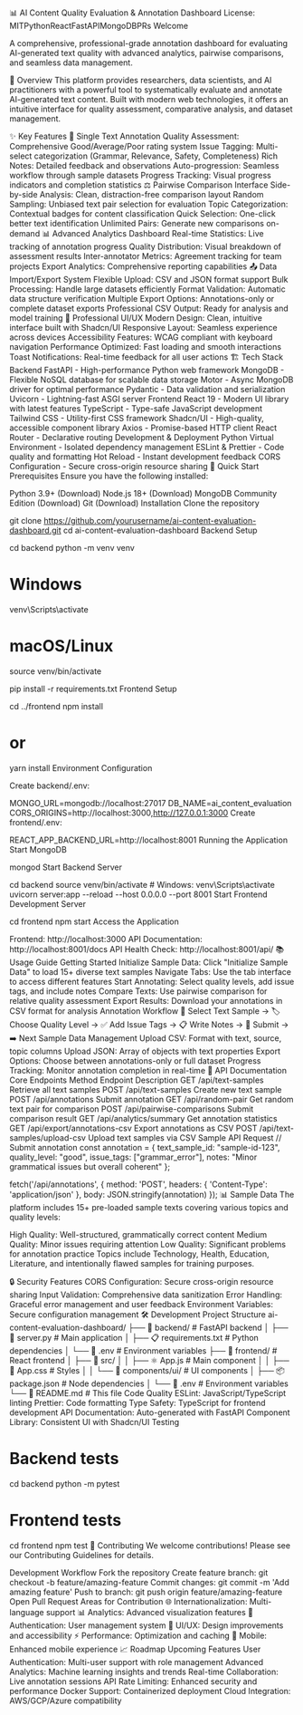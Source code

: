 📊 AI Content Quality Evaluation & Annotation Dashboard
License: MITPythonReactFastAPIMongoDBPRs Welcome

A comprehensive, professional-grade annotation dashboard for evaluating AI-generated text quality with advanced analytics, pairwise comparisons, and seamless data management.

🌟 Overview
This platform provides researchers, data scientists, and AI practitioners with a powerful tool to systematically evaluate and annotate AI-generated text content. Built with modern web technologies, it offers an intuitive interface for quality assessment, comparative analysis, and dataset management.

✨ Key Features
🎯 Single Text Annotation
Quality Assessment: Comprehensive Good/Average/Poor rating system
Issue Tagging: Multi-select categorization (Grammar, Relevance, Safety, Completeness)
Rich Notes: Detailed feedback and observations
Auto-progression: Seamless workflow through sample datasets
Progress Tracking: Visual progress indicators and completion statistics
⚖️ Pairwise Comparison Interface
Side-by-side Analysis: Clean, distraction-free comparison layout
Random Sampling: Unbiased text pair selection for evaluation
Topic Categorization: Contextual badges for content classification
Quick Selection: One-click better text identification
Unlimited Pairs: Generate new comparisons on-demand
📊 Advanced Analytics Dashboard
Real-time Statistics: Live tracking of annotation progress
Quality Distribution: Visual breakdown of assessment results
Inter-annotator Metrics: Agreement tracking for team projects
Export Analytics: Comprehensive reporting capabilities
📤 Data Import/Export System
Flexible Upload: CSV and JSON format support
Bulk Processing: Handle large datasets efficiently
Format Validation: Automatic data structure verification
Multiple Export Options: Annotations-only or complete dataset exports
Professional CSV Output: Ready for analysis and model training
🎨 Professional UI/UX
Modern Design: Clean, intuitive interface built with Shadcn/UI
Responsive Layout: Seamless experience across devices
Accessibility Features: WCAG compliant with keyboard navigation
Performance Optimized: Fast loading and smooth interactions
Toast Notifications: Real-time feedback for all user actions
🏗️ Tech Stack
Backend
FastAPI - High-performance Python web framework
MongoDB - Flexible NoSQL database for scalable data storage
Motor - Async MongoDB driver for optimal performance
Pydantic - Data validation and serialization
Uvicorn - Lightning-fast ASGI server
Frontend
React 19 - Modern UI library with latest features
TypeScript - Type-safe JavaScript development
Tailwind CSS - Utility-first CSS framework
Shadcn/UI - High-quality, accessible component library
Axios - Promise-based HTTP client
React Router - Declarative routing
Development & Deployment
Python Virtual Environment - Isolated dependency management
ESLint & Prettier - Code quality and formatting
Hot Reload - Instant development feedback
CORS Configuration - Secure cross-origin resource sharing
🚀 Quick Start
Prerequisites
Ensure you have the following installed:

Python 3.9+ (Download)
Node.js 18+ (Download)
MongoDB Community Edition (Download)
Git (Download)
Installation
Clone the repository

git clone https://github.com/yourusername/ai-content-evaluation-dashboard.git
cd ai-content-evaluation-dashboard
Backend Setup

cd backend
python -m venv venv

# Windows
venv\Scripts\activate

# macOS/Linux
source venv/bin/activate

pip install -r requirements.txt
Frontend Setup

cd ../frontend
npm install
# or
yarn install
Environment Configuration

Create backend/.env:

MONGO_URL=mongodb://localhost:27017
DB_NAME=ai_content_evaluation
CORS_ORIGINS=http://localhost:3000,http://127.0.0.1:3000
Create frontend/.env:

REACT_APP_BACKEND_URL=http://localhost:8001
Running the Application
Start MongoDB

mongod
Start Backend Server

cd backend
source venv/bin/activate  # Windows: venv\Scripts\activate
uvicorn server:app --reload --host 0.0.0.0 --port 8001
Start Frontend Development Server

cd frontend
npm start
Access the Application

Frontend: http://localhost:3000
API Documentation: http://localhost:8001/docs
API Health Check: http://localhost:8001/api/
📚 Usage Guide
Getting Started
Initialize Sample Data: Click "Initialize Sample Data" to load 15+ diverse text samples
Navigate Tabs: Use the tab interface to access different features
Start Annotating: Select quality levels, add issue tags, and include notes
Compare Texts: Use pairwise comparison for relative quality assessment
Export Results: Download your annotations in CSV format for analysis
Annotation Workflow
📝 Select Text Sample → 🏷️ Choose Quality Level → ✅ Add Issue Tags → 📋 Write Notes → 💾 Submit → ➡️ Next Sample
Data Management
Upload CSV: Format with text, source, topic columns
Upload JSON: Array of objects with text properties
Export Options: Choose between annotations-only or full dataset
Progress Tracking: Monitor annotation completion in real-time
🔧 API Documentation
Core Endpoints
Method	Endpoint	Description
GET	/api/text-samples	Retrieve all text samples
POST	/api/text-samples	Create new text sample
POST	/api/annotations	Submit annotation
GET	/api/random-pair	Get random text pair for comparison
POST	/api/pairwise-comparisons	Submit comparison result
GET	/api/analytics/summary	Get annotation statistics
GET	/api/export/annotations-csv	Export annotations as CSV
POST	/api/text-samples/upload-csv	Upload text samples via CSV
Sample API Request
// Submit annotation
const annotation = {
  text_sample_id: "sample-id-123",
  quality_level: "good",
  issue_tags: ["grammar_error"],
  notes: "Minor grammatical issues but overall coherent"
};

fetch('/api/annotations', {
  method: 'POST',
  headers: { 'Content-Type': 'application/json' },
  body: JSON.stringify(annotation)
});
📊 Sample Data
The platform includes 15+ pre-loaded sample texts covering various topics and quality levels:

High Quality: Well-structured, grammatically correct content
Medium Quality: Minor issues requiring attention
Low Quality: Significant problems for annotation practice
Topics include Technology, Health, Education, Literature, and intentionally flawed samples for training purposes.

🔒 Security Features
CORS Configuration: Secure cross-origin resource sharing
Input Validation: Comprehensive data sanitization
Error Handling: Graceful error management and user feedback
Environment Variables: Secure configuration management
🛠️ Development
Project Structure
ai-content-evaluation-dashboard/
├── 📁 backend/                 # FastAPI backend
│   ├── 🐍 server.py           # Main application
│   ├── 📋 requirements.txt    # Python dependencies
│   └── 🔐 .env               # Environment variables
├── 📁 frontend/               # React frontend
│   ├── 📁 src/
│   │   ├── ⚛️ App.js          # Main component
│   │   ├── 🎨 App.css         # Styles
│   │   └── 📁 components/ui/  # UI components
│   ├── 📦 package.json       # Node dependencies
│   └── 🔐 .env              # Environment variables
└── 📄 README.md              # This file
Code Quality
ESLint: JavaScript/TypeScript linting
Prettier: Code formatting
Type Safety: TypeScript for frontend development
API Documentation: Auto-generated with FastAPI
Component Library: Consistent UI with Shadcn/UI
Testing
# Backend tests
cd backend
python -m pytest

# Frontend tests  
cd frontend
npm test
🤝 Contributing
We welcome contributions! Please see our Contributing Guidelines for details.

Development Workflow
Fork the repository
Create feature branch: git checkout -b feature/amazing-feature
Commit changes: git commit -m 'Add amazing feature'
Push to branch: git push origin feature/amazing-feature
Open Pull Request
Areas for Contribution
🌐 Internationalization: Multi-language support
📊 Analytics: Advanced visualization features
🔐 Authentication: User management system
🎨 UI/UX: Design improvements and accessibility
⚡ Performance: Optimization and caching
📱 Mobile: Enhanced mobile experience
📈 Roadmap
Upcoming Features
 User Authentication: Multi-user support with role management
 Advanced Analytics: Machine learning insights and trends
 Real-time Collaboration: Live annotation sessions
 API Rate Limiting: Enhanced security and performance
 Docker Support: Containerized deployment
 Cloud Integration: AWS/GCP/Azure compatibility
